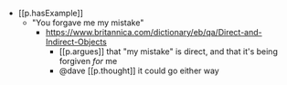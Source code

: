 
- [[p.hasExample]]
  - "You forgave me my mistake"
    - https://www.britannica.com/dictionary/eb/qa/Direct-and-Indirect-Objects
      - [[p.argues]] that "my mistake" is direct, and that it's being forgiven _for_ me
      - @dave [[p.thought]] it could go either way